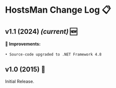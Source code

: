 # HostsMan Change Log 📋

## v1.1 (2024) *(current)* 🆕
#### 🌟 Improvements:
    • Source-code upgraded to .NET Framework 4.8

## v1.0 (2015) 🔄
Initial Release.